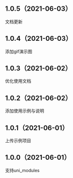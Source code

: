 ## 1.0.5（2021-06-03）
文档更新
## 1.0.4（2021-06-03）
添加gif演示图
## 1.0.3（2021-06-02）
优化使用文档
## 1.0.2（2021-06-02）
添加使用示例与说明
## 1.0.1（2021-06-01）
上传示例项目
## 1.0.0（2021-06-01）
支持uni_modules
